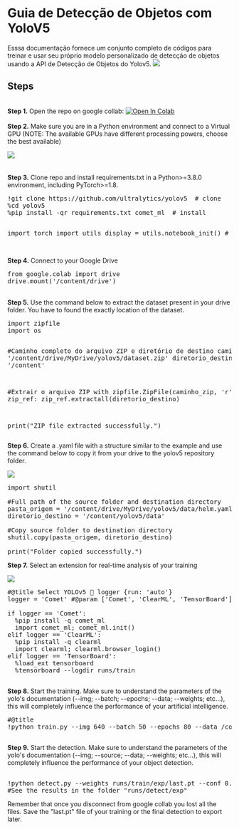 # Guia de Detecção de Objetos com YoloV5
<p>Esssa documentação fornece um conjunto completo de códigos para treinar e usar seu próprio modelo personalizado de detecção de objetos usando a API de Detecção de Objetos do Yolov5.

<img src="https://raw.githubusercontent.com/ultralytics/assets/main/yolov5/v70/splash.png">

## Steps
<br />
<b>Step 1.</b> Open the repo on google collab: <a href="https://colab.research.google.com/github/ultralytics/yolov5/blob/master/tutorial.ipynb"><img src="https://colab.research.google.com/assets/colab-badge.svg" alt="Open In Colab"></a>
<br/><br/>
<b>Step 2.</b> Make sure you are in a Python environment and connect to a Virtual GPU (NOTE: The available GPUs have different processing powers, choose the best available)
<pre>
<img src="https://i.imgur.com/BHvoxrE.jpg"> 
</pre> 
<br/>
<b>Step 3.</b> Clone repo and install requirements.txt in a Python>=3.8.0 environment, including PyTorch>=1.8.
<pre>
!git clone https://github.com/ultralytics/yolov5  # clone
%cd yolov5
%pip install -qr requirements.txt comet_ml  # install

import torch
import utils
display = utils.notebook_init()  # checks
</pre>
<br/>
<b>Step 4.</b> Connect to your Google Drive
<pre>
from google.colab import drive
drive.mount('/content/drive')
</pre>
<br/>
<b>Step 5.</b> Use the command below to extract the dataset present in your drive folder. You have to found the exactly location of the dataset.
<pre>
import zipfile
import os

#Caminho completo do arquivo ZIP e diretório de destino
caminho_zip = '/content/drive/MyDrive/yolov5/dataset.zip'
diretorio_destino = '/content'

#Extrair o arquivo ZIP
with zipfile.ZipFile(caminho_zip, 'r') as zip_ref:
    zip_ref.extractall(diretorio_destino)

print("ZIP file extracted successfully.")
</pre>
<b>Step 6.</b> 
Create a .yaml file with a structure similar to the example and use the command below to copy it from your drive to the yolov5 repository folder.

<img src="https://i.imgur.com/Qw0MCdo.jpg"> 

<pre>
import shutil

#Full path of the source folder and destination directory
pasta_origem = '/content/drive/MyDrive/yolov5/data/helm.yaml'
diretorio_destino = '/content/yolov5/data'

#Copy source folder to destination directory
shutil.copy(pasta_origem, diretorio_destino)

print("Folder copied successfully.")
</pre>
<b>Step 7.</b> 
Select an extension for real-time analysis of your training

<img src="https://i.imgur.com/6ivxbmC.jpg"> 

<pre>
#@title Select YOLOv5 🚀 logger {run: 'auto'}
logger = 'Comet' #@param ['Comet', 'ClearML', 'TensorBoard']

if logger == 'Comet':
  %pip install -q comet_ml
  import comet_ml; comet_ml.init()
elif logger == 'ClearML':
  %pip install -q clearml
  import clearml; clearml.browser_login()
elif logger == 'TensorBoard':
  %load_ext tensorboard
  %tensorboard --logdir runs/train

</pre>
<b>Step 8.</b> Start the training. Make sure to understand the parameters of the yolo's documentation (--img; --batch; --epochs; --data; --weights; etc...), this will completely influence the performance of your artificial intelligence.
<pre>
#@title
!python train.py --img 640 --batch 50 --epochs 80 --data /content/yolov5/data/helm.yaml --weights yolov5s.pt --cache

</pre>

<b>Step 9.</b> Start the detection. Make sure to understand the parameters of the yolo's documentation (--img; --source; --data; --weights; etc...), this will completely influence the performance of your object detection.
<pre>

!python detect.py --weights runs/train/exp/last.pt --conf 0.7 --source construction_site.mp4
#See the results in the folder "runs/detect/exp"
</pre>

</b> Remember that once you disconnect from google collab you lost all the files. Save the "last.pt" file of your training or the final detection to export later.
